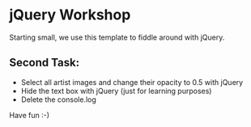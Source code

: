 # jQuery Workshop
Starting small, we use this template to fiddle around with jQuery.

## Second Task:
- Select all artist images and change their opacity to 0.5 with jQuery
- Hide the text box with jQuery (just for learning purposes)
- Delete the console.log

Have fun :-)